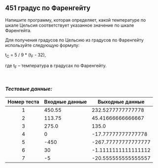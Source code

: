 ## 451 градус по Фаренгейту

Напишите программу, которая определяет, какой температуре по шкале Цельсия соответствует указанное значение по шкале Фаренгейта.

Для получения градусов по Цельсию из градусов по Фаренгейту используйте следующую формулу:

t<sub>C</sub> = 5 / 9 * (t<sub>F</sub> - 32),

где t<sub>F</sub> – температура в градусах по Фаренгейту.

<br>

### *Тестовые данные:*

| Номер теста | Входные данные | Выходные данные     |
|:-----------:|----------------|---------------------|
|      1      | 450.55         | 232.5277777777778   |
|      2      | 113.75         | 45.41666666666667   |
|      3      | 275.0          | 135.0               |
|      4      | 0              | -17.77777777777778  |
|      5      | -450           | -267.77777777777777 |
|      6      | 30             | -1.1111111111111112 |
|      7      | -5             | -20.555555555555557 |